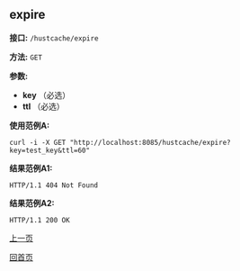 ## expire ##

**接口:** `/hustcache/expire`

**方法:** `GET`

**参数:** 

*  **key** （必选）    
*  **ttl** （必选）

**使用范例A:**

    curl -i -X GET "http://localhost:8085/hustcache/expire?key=test_key&ttl=60"

**结果范例A1:**

	HTTP/1.1 404 Not Found
		
**结果范例A2:**

	HTTP/1.1 200 OK
	
[上一页](../hustcache.md)

[回首页](../../../index.md)